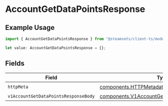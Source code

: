 # AccountGetDataPointsResponse

## Example Usage

```typescript
import { AccountGetDataPointsResponse } from "@steamsets/client-ts/models/operations";

let value: AccountGetDataPointsResponse = {};
```

## Fields

| Field                                                                                                          | Type                                                                                                           | Required                                                                                                       | Description                                                                                                    |
| -------------------------------------------------------------------------------------------------------------- | -------------------------------------------------------------------------------------------------------------- | -------------------------------------------------------------------------------------------------------------- | -------------------------------------------------------------------------------------------------------------- |
| `httpMeta`                                                                                                     | [components.HTTPMetadata](../../models/components/httpmetadata.md)                                             | :heavy_check_mark:                                                                                             | N/A                                                                                                            |
| `v1AccountGetDataPointsResponseBody`                                                                           | [components.V1AccountGetDataPointsResponseBody](../../models/components/v1accountgetdatapointsresponsebody.md) | :heavy_minus_sign:                                                                                             | OK                                                                                                             |